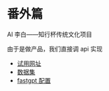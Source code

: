 # 番外篇

AI 李白——知行杯传统文化项目

由于是做产品，我们直接调 api 实现

- [试用网址](https://share.fastgpt.in/chat/share?shareId=vv8lfm5apikhqfdpm9qiujcj)
- [数据集](./Libai.zip)
- [fastgpt 配置](./fastgpt.md)

